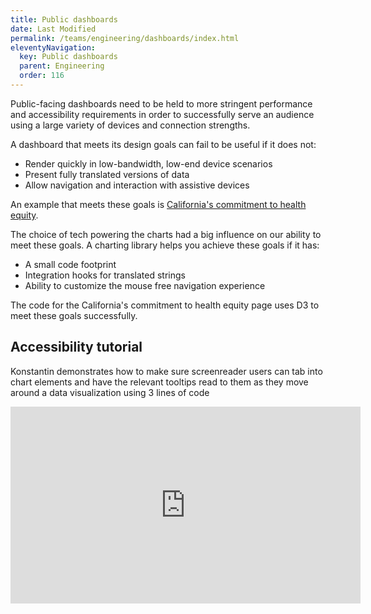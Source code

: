 ```yaml
---
title: Public dashboards
date: Last Modified 
permalink: /teams/engineering/dashboards/index.html
eleventyNavigation:
  key: Public dashboards
  parent: Engineering
  order: 116
---
```


Public-facing dashboards need to be held to more stringent performance and accessibility requirements in order to successfully serve an audience using a large variety of devices and connection strengths.

A dashboard that meets its design goals can fail to be useful if it does not:

* Render quickly in low-bandwidth, low-end device scenarios
* Present fully translated versions of data
* Allow navigation and interaction with assistive devices

An example that meets these goals is [California's commitment to health equity](https://covid19.ca.gov/equity/).

The choice of tech powering the charts had a big influence on our ability to meet these goals. A charting library helps you achieve these goals if it has:

* A small code footprint
* Integration hooks for translated strings
* Ability to customize the mouse free navigation experience

The code for the California's commitment to health equity page uses D3 to meet these goals successfully.

## Accessibility tutorial

Konstantin demonstrates how to make sure screenreader users can tab into chart elements and have the relevant tooltips read to them as they move around a data visualization using 3 lines of code

<iframe width="560" height="315" src="https://www.youtube.com/embed/id-RySRU7-E" title="YouTube video player" frameborder="0" allow="accelerometer; autoplay; clipboard-write; encrypted-media; gyroscope; picture-in-picture" allowfullscreen></iframe>
